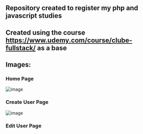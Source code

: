 ## Repository created to register my php and javascript studies

## Created using the course https://www.udemy.com/course/clube-fullstack/ as a base

## Images:

### Home Page
![image](https://user-images.githubusercontent.com/105173667/201783166-a2a5ab0d-c798-43ad-bd5a-e01b43c8d266.png)

### Create User Page
![image](https://user-images.githubusercontent.com/105173667/201783383-94b8c651-77ef-492d-91c4-edbd171815e0.png)

### Edit User Page
